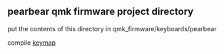## pearbear qmk firmware project directory

put the contents of this directory in qmk_firmware/keyboards/pearbear

compile [keymap](keymaps/tomsadowski)

